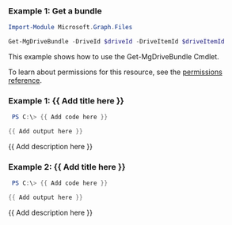 ### Example 1: Get a bundle

```powershellImport-Module Microsoft.Graph.Files

Get-MgDriveBundle -DriveId $driveId -DriveItemId $driveItemId
```
This example shows how to use the Get-MgDriveBundle Cmdlet.
To learn about permissions for this resource, see the [permissions reference](/graph/permissions-reference).

### Example 1: {{ Add title here }}
```powershell
 PS C:\> {{ Add code here }}

{{ Add output here }}
```

{{ Add description here }}

### Example 2: {{ Add title here }}
```powershell
 PS C:\> {{ Add code here }}

{{ Add output here }}
```

{{ Add description here }}
